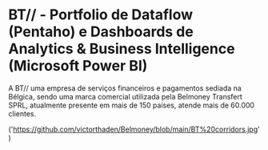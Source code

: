 # BT// - Portfolio de Dataflow (Pentaho) e Dashboards de Analytics & Business Intelligence (Microsoft Power BI)

A BT// uma empresa de serviços financeiros e pagamentos sediada na Bélgica, sendo uma marca comercial utilizada pela Belmoney Transfert SPRL, atualmente presente em mais de 150 países, atende mais de 60.000 clientes.

('https://github.com/victorthaden/Belmoney/blob/main/BT%20corridors.jpg')
